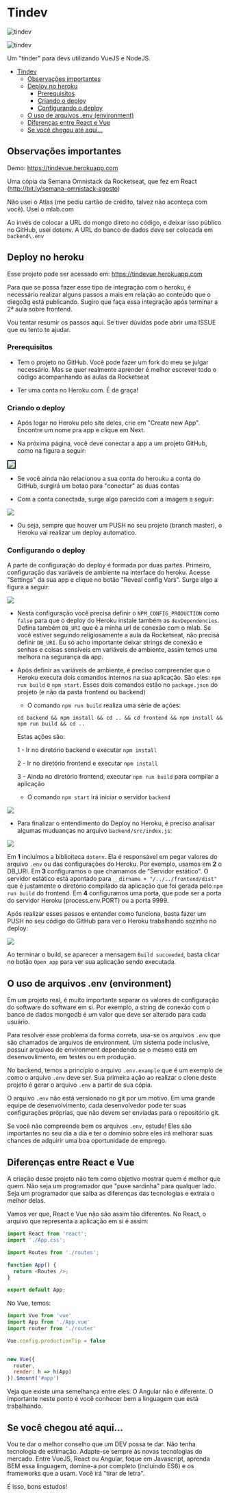 # Tindev

![tindev](https://user-images.githubusercontent.com/1509692/64775871-813cc980-d52d-11e9-835d-15bc79878099.png)

![tindev](https://user-images.githubusercontent.com/1509692/64775972-b8ab7600-d52d-11e9-86a6-0310609dace8.png)


Um "tinder" para devs utilizando VueJS e NodeJS.

<!-- TOC -->

- [Tindev](#tindev)
    - [Observações importantes](#observações-importantes)
    - [Deploy no heroku](#deploy-no-heroku)
        - [Prerequisitos](#prerequisitos)
        - [Criando o deploy](#criando-o-deploy)
        - [Configurando o deploy](#configurando-o-deploy)
    - [O uso de arquivos .env (environment)](#o-uso-de-arquivos-env-environment)
    - [Diferenças entre React e Vue](#diferenças-entre-react-e-vue)
    - [Se você chegou até aqui...](#se-você-chegou-até-aqui)

<!-- /TOC -->

## Observações importantes

Demo: https://tindevue.herokuapp.com

Uma cópia da Semana Omnistack da Rocketseat, que fez em React (http://bit.ly/semana-omnistack-agosto)

Não usei o Atlas (me pediu cartão de crédito, talvez não aconteça com você). Usei o mlab.com

Ao invés de colocar a URL do mongo direto no código, e deixar isso público no GitHub, usei dotenv. A URL do banco de dados deve ser colocada em `backend\.env`

## Deploy no heroku

Esse projeto pode ser acessado em: https://tindevue.herokuapp.com

Para que se possa fazer esse tipo de integração com o heroku, é necessário realizar alguns passos a mais em relação ao conteúdo que o diego3g está publicando. Sugiro que faça essa integração após terminar a 2ª aula sobre frontend.

Vou tentar resumir os passos aqui. Se tiver dúvidas pode abrir uma ISSUE que eu tento te ajudar.

### Prerequisitos

- Tem o projeto no GitHub. Você pode fazer um fork do meu se julgar necessário. Mas se quer realmente aprender é melhor escrever todo o código acompanhando as aulas da Rocketseat

- Ter uma conta no Heroku.com. É de graça!

### Criando o deploy

- Após logar no Heroku pelo site deles, crie em "Create new App". Encontre um nome pra app e clique em Next.

- Na próxima página, você deve conectar a app a um projeto GitHub, como na figura a seguir:

<kbd><img src="https://user-images.githubusercontent.com/1509692/62713654-78f3ea80-b9d3-11e9-89c4-f47767700b76.png" border="2"/></kbd>

- Se você ainda não relacionou a sua conta do herouku a conta do GitHub, surgirá um botao para "conectar" as duas contas

- Com a conta conectada, surge algo parecido com a imagem a seguir:

<kbd><img src="https://user-images.githubusercontent.com/1509692/62713807-b6587800-b9d3-11e9-8b15-cbe43f0311b0.png"/></kbd>

- Ou seja, sempre que houver um PUSH no seu projeto (branch master), o Heroku vai realizar um deploy automatico.

### Configurando o deploy

A parte de configuração do deploy é formada por duas partes. Primeiro, configuração das variáveis de ambiente na interface do heroku. Acesse "Settings" da sua app e clique no botão "Reveal config Vars". Surge algo a figura a seguir:

<kbd><img src="https://user-images.githubusercontent.com/1509692/62714058-341c8380-b9d4-11e9-8df2-79b0aece68cb.png"/></kbd>

- Nesta configuração você precisa definir o `NPM_CONFIG_PRODUCTION` como `false` para que o deploy do Heroku instale também as `devDependencies`. Defina também `DB_URI` que é a minha url de conexão com o mlab. Se você estiver seguindo religiosamente a aula da Rocketseat, não precisa definir `DB_URI`. Eu só acho importante deixar strings de conexão e senhas e coisas sensíveis em variáveis de ambiente, assim temos uma melhora na segurança da app.

- Após definir as variáveis de ambiente, é preciso compreender que o Heroku executa dois comandos internos na sua aplicação. São eles: `npm run build` e `npm start`. Esses dois comandos estão no `package.json` do projeto (e não da pasta frontend ou backend) 

    - O comando `npm run build` realiza uma série de ações:

    ```
    cd backend && npm install && cd .. && cd frontend && npm install && npm run build && cd ..
    ```

    Estas ações são:

    1 - Ir no diretório backend e executar `npm install`

    2 - Ir no diretório frontend e executar `npm install`
    
    3 - Ainda no diretório frontend, executar `npm run build` para compilar a aplicação 

    - O comando `npm start` irá iniciar o servidor `backend`

<img src="https://user-images.githubusercontent.com/1509692/62714711-772b2680-b9d5-11e9-83be-5027fe5a482c.png"/>

- Para finalizar o entendimento do Deploy no Heroku, é preciso analisar algumas muduanças no arquivo `backend/src/index.js`:

<img src="https://user-images.githubusercontent.com/1509692/62714901-cbcea180-b9d5-11e9-84b4-122909c3b175.png"/>

Em **1** incluímos a biblioiteca `dotenv`. Ela é responsável em pegar valores do arquivo `.env` ou das configurações do Heroku. Por exemplo, usamos em **2** o DB_URI. Em **3** configuramos o que chamamos de "Servidor estático". O servidor estático está apontado para `__dirname + "/../../frontend/dist"` que é justamente o diretório compilado da aplicação que foi gerada pelo `npm run build` do frontend. Em **4** configuramos uma porta, que pode ser a porta do servidor Heroku (process.env.PORT) ou a porta 9999. 

Após realizar esses passos e entender como funciona, basta fazer um PUSH no seu código do GitHub para ver o Heroku trabalhando sozinho no deploy:

<kbd><img src="https://user-images.githubusercontent.com/1509692/62715291-96768380-b9d6-11e9-993d-f914f15ba573.png"/></kbd>

Ao terminar o build, se aparecer a mensagem `Build succeeded`, basta clicar no botão `Open app` para ver sua aplicação sendo executada.

## O uso de arquivos .env (environment)

Em um projeto real, é muito importante separar os valores de configuração do software do software em si. Por exemplo, a string de conexão com o banco de dados mongodb é um valor que deve ser alterado para cada usuário. 

Para resolver esse problema da forma correta, usa-se os arquivos `.env` que são chamados de arquivos de environment. Um sistema pode inclusive, possuir arquivos de environment dependendo se o mesmo está em desenvovlimento, em testes ou em produção. 

No backend, temos a princípio o arquivo `.env.example` que é um exemplo de como o arquivo `.env` deve ser. Sua primeira ação ao realizar o clone deste projeto é gerar o arquivo `.env` a partir de sua cópia. 

O arquivo `.env` não está versionado no git por um motivo. Em uma grande equipe de desenvolvimento, cada desenvolvedor pode ter suas configurações próprias, que não devem ser enviadas para o repositório git.

Se você não compreende bem os arquivos `.env`, estude! Eles são importantes no seu dia a dia e ter o domínio sobre eles irá melhorar suas chances de adquirir uma boa oportunidade de emprego.

## Diferenças entre React e Vue

A criação desse projeto não tem como objetivo mostrar quem é melhor que quem. Não seja um programador que "puxe sardinha" para qualquer lado. Seja um programador que saiba as diferenças das tecnologias e extraia o melhor delas. 

Vamos ver que, React e Vue não são assim tão diferentes. No React, o arquivo que representa a aplicação em si é assim: 

```js
import React from 'react';
import './App.css';

import Routes from './routes';

function App() {
  return <Routes />;
}

export default App;
```

No Vue, temos:

```js
import Vue from 'vue'
import App from './App.vue'
import router from './router'

Vue.config.productionTip = false


new Vue({
  router,
  render: h => h(App)
}).$mount('#app')
```

Veja que existe uma semelhança entre eles. O Angular não é diferente. O importante neste ponto é você conhecer bem a linguagem que está trabalhando.

## Se você chegou até aqui... 

Vou te dar o melhor conselho que um DEV possa te dar. Não tenha tecnologia de estimação. Adapte-se sempre às novas tecnologias do mercado. Entre VueJS, React ou Angular, foque em Javascript, aprenda BEM essa linguagem, domine-a por completo (incluindo ES6) e os frameworks que a usam. Você irá "tirar de letra". 

É isso, bons estudos!
